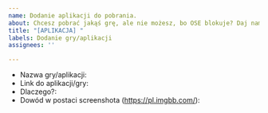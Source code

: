 ```yaml
---
name: Dodanie aplikacji do pobrania.
about: Chcesz pobrać jakąś grę, ale nie możesz, bo OSE blokuje? Daj nam znać!
title: "[APLIKACJA] "
labels: Dodanie gry/aplikacji
assignees: ''

---
```


- Nazwa gry/aplikacji: 
- Link do aplikacji/gry: 
- Dlaczego?: 
- Dowód w postaci screenshota (https://pl.imgbb.com/):
